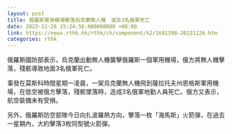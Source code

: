```yaml
---
layout: post
title: 俄羅斯軍用機場擊落烏克蘭無人機　波及3名俄軍死亡
date: 2022-12-26 15:24:56.000000000 +08:00
link: https://news.rthk.hk/rthk/ch/component/k2/1681398-20221226.htm
categories: rthk
---
```


俄羅斯國防部表示，烏克蘭出動無人機襲擊俄羅斯一個軍用機場，俄方將無人機擊落，殘骸導致地面3名俄軍死亡。

事發在莫斯科時間星期一凌晨，一架烏克蘭無人機飛到薩拉托夫州恩格斯軍用機場，在低空被俄方擊落，殘骸墜落時，造成3名俄軍地勤人員死亡。俄方又表示，航空裝備未有受損。

另外，俄羅斯防空部隊今日向扎波羅熱方向，擊落一枚「海馬斯」火箭彈，在過去一星期內，大約擊落3枚同型號火箭彈。
